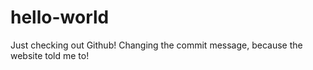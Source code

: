 # hello-world

Just checking out Github!
Changing the commit message, because the website told me to!
